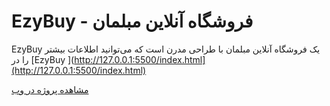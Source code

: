 # EzyBuy - فروشگاه آنلاین مبلمان

EzyBuy یک فروشگاه آنلاین مبلمان با طراحی مدرن است که می‌توانید اطلاعات بیشتر را در [EzyBuy
](http://127.0.0.1:5500/index.html](http://127.0.0.1:5500/index.html)


[مشاهده پروژه در وب](https://<نام‌کاربری‌گیت‌هاب>.github.io/<نام‌مخزن‌گیت‌هاب>)

